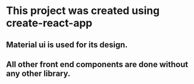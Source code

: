 # This project was created using create-react-app

## Material ui is used for its design.

## All other front end components are done without any other library.
